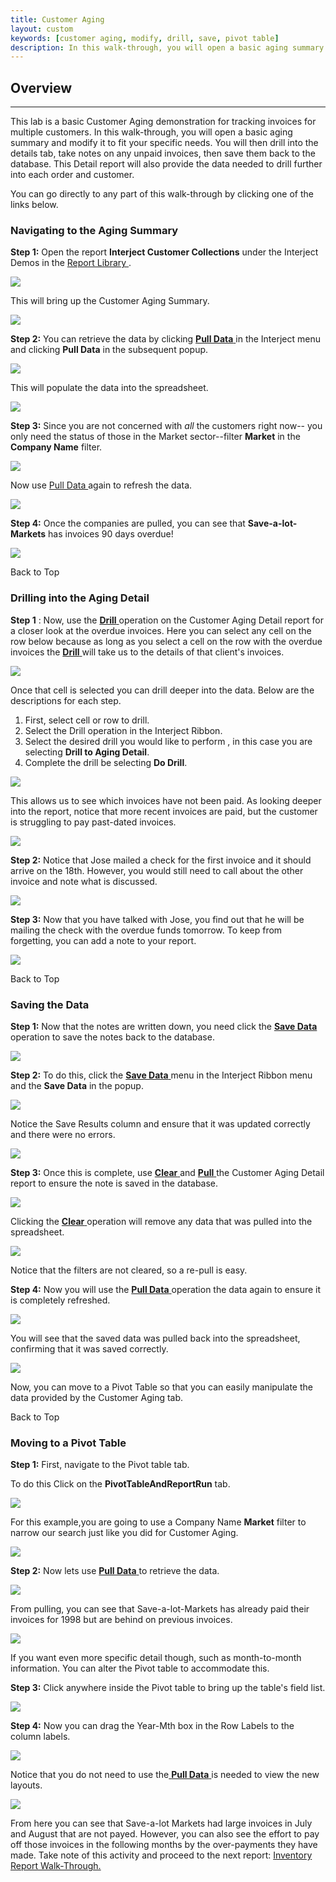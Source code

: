 ```yaml
---
title: Customer Aging
layout: custom
keywords: [customer aging, modify, drill, save, pivot table]
description: In this walk-through, you will open a basic aging summary and modify it to fit your specific needs. You will then drill into the details tab, take notes on any unpaid invoices, then save them back to the database.
---
```

##  **Overview**
---

This lab is a basic Customer Aging demonstration for tracking invoices for multiple customers. In this walk-through, you will open a basic aging summary and modify it to fit your specific needs. You will then drill into the details tab, take notes on any unpaid invoices, then save them back to the database. This Detail report will also provide the data needed to drill further into each order and customer. 

You can go directly to any part of this walk-through by clicking one of the links below.   

###  Navigating to the Aging Summary 

**Step 1:** Open the report **Interject Customer Collections** under the Interject Demos  in the [ Report Library ](/wAbout/Report-Library-Basics.html). 

![](/images/Walkthrough-CustAging/01.png)

This will bring up the Customer Aging Summary. 

![](/images/Walkthrough-CustAging/02.png)

**Step 2:** You can retrieve the data by clicking  [ **Pull Data** ](/wGetStarted/Interject-Ribbon-Menu-Items_83689479.html#pull-data) in the Interject menu and clicking **Pull Data** in the subsequent popup. 

![](/images/Walkthrough-CustAging/03.png)

This will populate the data into the spreadsheet. 

![](/images/Walkthrough-CustAging/04.png)

**Step 3:** Since you are not concerned with _all_ the customers right now-- you only need the status of those in the Market sector--filter **Market** in the **Company Name** filter. 

![](/images/Walkthrough-CustAging/05.png)

Now use [ Pull Data ](/wGetStarted/Interject-Ribbon-Menu-Items.html#pull-data) again to refresh the data. 

![](/images/Walkthrough-CustAging/06.png)

**Step 4:** Once the companies are pulled, you can see that **Save-a-lot-Markets** has invoices 90 days overdue! 

![](/images/Walkthrough-CustAging/07.png)

Back to Top 

###  Drilling into the Aging Detail 

**Step 1** : Now, use the [ **Drill** ](/wGetStarted/Interject-Ribbon-Menu-Items.html#drill-on-data) operation  on the Customer Aging Detail report for a closer look at the overdue invoices. Here you can select any cell on the row below because as long as you select a cell on the row with the overdue invoices the [ **Drill** ](/wGetStarted/Interject-Ribbon-Menu-Items.html#drill-on-data)will take us to the details of that client's invoices.  

![](/images/Walkthrough-CustAging/08.png)   

Once that cell is selected you can drill deeper into the data. Below are the descriptions for each step. 

  1. First, select cell or row to drill. 
  2. Select the Drill operation in the Interject Ribbon.  
  3. Select the desired drill you would like to perform , in this case you are selecting **Drill to Aging Detail**.
  4. Complete the drill be selecting **Do Drill**.

![](/images/Walkthrough-CustAging/09.png)   

This allows us to see which invoices have not been paid. As looking deeper into the report, notice that more recent invoices are paid, but the customer is struggling to pay past-dated invoices. 

![](/images/Walkthrough-CustAging/10.png)

**Step 2:** Notice that Jose mailed a check for the first invoice and it should arrive on the 18th. However, you would still need to call about the other invoice and note what is discussed. 

![](/images/Walkthrough-CustAging/11.png)

**Step 3:** Now that you have talked with Jose, you find out that he will be mailing the check with the overdue funds tomorrow. To keep from forgetting, you can add a note to your report. 

![](/images/Walkthrough-CustAging/12.png)

Back to Top 

###  Saving the Data 

**Step 1:** Now that the notes are written down, you need click the [ **Save Data** ](/wGetStarted/Interject-Ribbon-Menu-Items.html#save-data) operation to save the notes back to the database. 

![](/images/Walkthrough-CustAging/13.png)

**Step 2:** To do this, click the [ **Save Data** ](/wGetStarted/Interject-Ribbon-Menu-Items.html#save-data) menu in the Interject Ribbon menu and the **Save Data** in the popup. 

![](/images/Walkthrough-CustAging/14.png)

Notice the Save Results column and ensure that it was updated correctly and there were no errors.   

![](/images/Walkthrough-CustAging/15.png)

**Step 3:** Once this is complete, use [ **Clear** ](/wGetStarted/Interject-Ribbon-Menu-Items.html#pull-data) and [ **Pull** ](/wGetStarted/Interject-Ribbon-Menu-Items.html#pull-data) the Customer Aging Detail report to ensure the note is saved in the database.    

![](/images/Walkthrough-CustAging/16.png)

Clicking the [ **Clear** ](/wGetStarted/Interject-Ribbon-Menu-Items.html#pull-data) operation will remove any data that was pulled into the spreadsheet. 

![](/images/Walkthrough-CustAging/17.png)   

Notice that the filters are not cleared, so a re-pull is easy. 

**Step 4:** Now you will use the [ **Pull Data** ](/wGetStarted/Interject-Ribbon-Menu-Items.html#pull-data) operation the data again to ensure it is completely refreshed. 

![](/images/Walkthrough-CustAging/18.png)

You will see that the saved data was pulled back into the spreadsheet, confirming that it was saved correctly. 

![](/images/Walkthrough-CustAging/19.png)

Now, you can move to a Pivot Table so that you can easily manipulate the data provided by the Customer Aging tab. 

Back to Top 

###  Moving to a Pivot Table 

**Step 1:** First, navigate to the Pivot table tab. 

To do this Click on the **PivotTableAndReportRun** tab. 

![](/images/Walkthrough-CustAging/20.png)
  
For this example,you are going to use a Company Name **Market** filter to narrow our search just like you did for Customer Aging. 

![](/images/Walkthrough-CustAging/21.png)   

**Step 2:** Now lets use [ **Pull Data** ](/wGetStarted/Interject-Ribbon-Menu-Items.html#pull-data) to retrieve the data. 

![](/images/Walkthrough-CustAging/22.png)

From pulling, you can see that Save-a-lot-Markets has already paid their invoices for 1998 but are behind on previous invoices. 

![](/images/Walkthrough-CustAging/23.png)

If you want even more specific detail though, such as month-to-month information. You can alter the Pivot table to accommodate this. 

**Step 3:** Click anywhere inside the Pivot table to bring up the table's field list. 

![](/images/Walkthrough-CustAging/24.png)   

**Step 4:** Now you can drag the Year-Mth box in the Row Labels to the column labels. 

![](/images/Walkthrough-CustAging/25.gif)

Notice that you do not need to use the[ **Pull Data** ](/wGetStarted/Interject-Ribbon-Menu-Items.html#pull-data) is needed to view the new layouts. 

![](/images/Walkthrough-CustAging/26.png)

From here you can see that Save-a-lot Markets had large invoices in July and August that are not payed. However, you can also see the effort to pay off those invoices in the following months by the over-payments they have made.  Take note of this activity and proceed to the next report: [ Inventory Report Walk-Through. ](/wAbout/Inventory-Reports.html)


  

